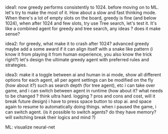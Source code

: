 idea1:
 now greedy performs consistently to 1024. 
before moving on to ML.
let's try to make the most of it.
How about a slow and fast thinking mode. 
When there's a lot of empty slots on the board, greedy is fine (and below 1024), when after 1024 and few slots, try use Tree search, let's test it.
It's like a combined agent for greedy and tree search, any ideas ? does it make sense? 

idea2:
for greedy, what make it to crash after 1024? advanced greedy
maybe add a some award if it can align itself with a snake like pattern (i know it from playing it from human experience, you also know the trick right?)
let's design the ultimate greedy agent with preferred rules and strategies. 


idea3:
make it a toggle between ai and human
in ai mode, show all different options
for each agent, all per agent settings can be modified on the fly (how about it?) such as search depth (for tree agent), etc
i can take over game, and i can switch between agent in runtime (how about it? what needs to be changed ? think ultra hard. logging ? pros and cons and cost, will it break future design) 
i have to press space button to stop ai. and space again to resume to automatically doing things. 
when i paused the game, i can switch agent. 
(is it possible to switch agents? do they have memory? will switching break their logics and mind ?)


ML:
visualize neural-net